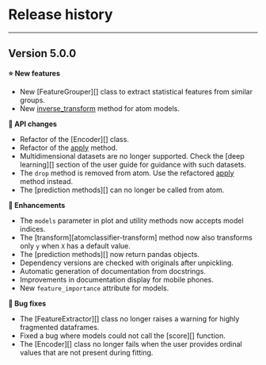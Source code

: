 # Release history
-----------------

<a name="v500"></a>
## Version 5.0.0

**:star: New features**

* New [FeatureGrouper][] class
  to extract statistical features from similar groups.
* New [inverse_transform](../../API/ATOM/atomclassifier/#inverse-transform)
  method for atom models.

**:pencil: API changes**

* Refactor of the [Encoder][] class.
* Refactor of the [apply](../../API/ATOM/atomclassifier/#apply) method.
* Multidimensional datasets are no longer supported. Check the [deep learning][]
  section of the user guide for guidance with such datasets.
* The `drop` method is removed from atom. Use the refactored [apply](../../API/ATOM/atomclassifier/#apply)
  method instead.
* The [prediction methods][] can no longer be called from atom.

**:rocket: Enhancements**

* The `models` parameter in plot and utility methods now accepts model indices.
* The [transform][atomclassifier-transform] method now also transforms
  only `y` when `X` has a default value.
* The [prediction methods][] now return pandas objects.
* Dependency versions are checked with originals after unpickling.
* Automatic generation of documentation from docstrings.
* Improvements in documentation display for mobile phones.
* New `feature_importance` attribute for models.

**:bug: Bug fixes**

* The [FeatureExtractor][] class
  no longer raises a warning for highly fragmented dataframes.
* Fixed a bug where models could not call the [score][] function.
* The [Encoder][] class no longer fails when the user provides ordinal
  values that are not present during fitting.
